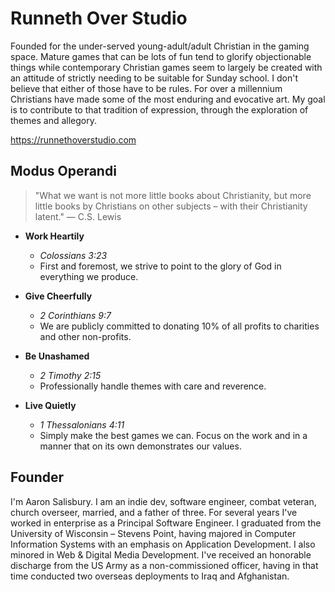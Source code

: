 # Runneth Over Studio

Founded for the under-served young-adult/adult Christian in the gaming space. Mature games that can be lots of fun tend to glorify objectionable things while contemporary Christian games seem to largely be created with an attitude of strictly needing to be suitable for Sunday school. I don't believe that either of those have to be rules. For over a millennium Christians have made some of the most enduring and evocative art. My goal is to contribute to that tradition of expression, through the exploration of themes and allegory. 

<https://runnethoverstudio.com>

Modus Operandi
--------------

> "What we want is not more little books about Christianity, but more little books by Christians on other subjects – with their Christianity latent." — C.S. Lewis

- **Work Heartily**
  - *Colossians 3:23*
  - First and foremost, we strive to point to the glory of God in everything we produce.

- **Give Cheerfully**
  - *2 Corinthians 9:7*
   - We are publicly committed to donating 10% of all profits to charities and other non-profits.

- **Be Unashamed**
  - *2 Timothy 2:15*
  - Professionally handle themes with care and reverence.

- **Live Quietly**
  - *1 Thessalonians 4:11*
   - Simply make the best games we can. Focus on the work and in a manner that on its own demonstrates our values. 


Founder
-------
I'm Aaron Salisbury. I am an indie dev, software engineer, combat veteran, church overseer, married, and a father of three. For several years I've worked in enterprise as a Principal Software Engineer. I graduated from the University of Wisconsin – Stevens Point, having majored in Computer Information Systems with an emphasis on Application Development. I also minored in Web & Digital Media Development. I've received an honorable discharge from the US Army as a non-commissioned officer, having in that time conducted two overseas deployments to Iraq and Afghanistan.
